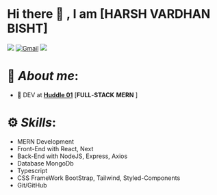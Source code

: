 # **Hi there 👋  , I am** [HARSH VARDHAN BISHT] 

[<img src="https://img.shields.io/badge/Github-%23eeeeee.svg?&style=for-the-badge&logo=github&logoColor=black">](https://github.com/Anmolnoor)
[<img alt="Gmail" src="https://img.shields.io/badge/Gmail-D14836?style=for-the-badge&logo=gmail&logoColor=white" />](mailto:harshbisht90@gmail.com)
[<img src="https://img.shields.io/badge/linkedin-%230077B5.svg?&style=for-the-badge&logo=linkedin&logoColor=white">](https://www.linkedin.com/in/harsh-vardhan-bisht-9600b0209/)

# 🧍 *About me*:

- 🔭 DEV at **[Huddle 01](https://huddle01.com/)** [**FULL**-**STACK** **MERN** ]

# ⚙️ *Skills*:
- MERN Development 
- Front-End with React, Next 
- Back-End with NodeJS, Express, Axios 
- Database MongoDb
- Typescript
- CSS FrameWork BootStrap, Tailwind, Styled-Components
- Git/GitHub 
